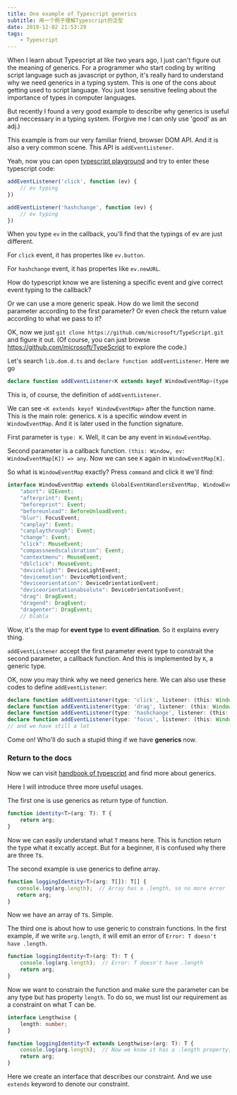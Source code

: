 ```yaml
---
title: One example of Typescript generics
subtitle: 用一个例子理解Typescript的泛型
date: 2019-12-02 21:53:29
tags:
    - Typescript
---
```


When I learn about Typescript at like two years ago, I just can't figure out the meaning of generics.
For a programmer who start coding by writing script language such as javascript or python, it's really hard to understand why we need generics in a typing system. This is one of the cons about getting used to script language. You just lose sensitive feeling about the importance of types in computer languages.

But recently I found a very good example to describe why generics is useful and neccessary in a typing system. (Forgive me I can only use 'good' as an adj.)

This example is from our very familiar friend, browser DOM API. And it is also a very common scene. This API is `addEventListener`.

Yeah, now you can open [typescript playground](http://www.typescriptlang.org/play/) and try to enter these typescript code:

```typescript
addEventListener('click', function (ev) {
    // ev typing
})

addEventListener('hashchange', function (ev) {
    // ev typing
})
```

When you type `ev` in the callback, you'll find that the typings of ev are just different.

For `click` event, it has propertes like `ev.button`.

For `hashchange` event, it has propertes like `ev.newURL`.

How do typescript know we are listening a specific event and give correct event typing to the callback? 

Or we can use a more generic speak. How do we limit the second parameter according to the first parameter? Or even check the return value according to what we pass to it?

OK, now we just `git clone https://github.com/microsoft/TypeScript.git` and figure it out.
(Of course, you can just browse https://github.com/microsoft/TypeScript to explore the code.)

Let's search `lib.dom.d.ts` and `declare function addEventListener`. Here we go

```typescript
declare function addEventListener<K extends keyof WindowEventMap>(type: K, listener: (this: Window, ev: WindowEventMap[K]) => any, options?: boolean | AddEventListenerOptions): void;
```

This is, of course, the definition of `addEventListener`.

We can see `<K extends keyof WindowEventMap>` after the function name. This is the main role: generics.
`K` is a specific window event in `WindowEventMap`. And it is later used in the function signature.

First parameter is `type: K`. Well, it can be any event in `WindowEventMap`.

Second parameter is a callback function. `(this: Window, ev: WindowEventMap[K]) => any`. Now we can see `K` again in `WindowEventMap[K]`.

So what is `WindowEventMap` exactly? Press `command` and click it we'll find:

```typescript
interface WindowEventMap extends GlobalEventHandlersEventMap, WindowEventHandlersEventMap {
    "abort": UIEvent;
    "afterprint": Event;
    "beforeprint": Event;
    "beforeunload": BeforeUnloadEvent;
    "blur": FocusEvent;
    "canplay": Event;
    "canplaythrough": Event;
    "change": Event;
    "click": MouseEvent;
    "compassneedscalibration": Event;
    "contextmenu": MouseEvent;
    "dblclick": MouseEvent;
    "devicelight": DeviceLightEvent;
    "devicemotion": DeviceMotionEvent;
    "deviceorientation": DeviceOrientationEvent;
    "deviceorientationabsolute": DeviceOrientationEvent;
    "drag": DragEvent;
    "dragend": DragEvent;
    "dragenter": DragEvent;
    // blabla
```

Wow, it's the map for **event type** to **event difination**. So it explains every thing.

`addEventListener` accept the first parameter event type to constrait the second parameter, a callback function.
And this is implemented by `K`, a generic type.

OK, now you may think why we need generics here. We can also use these codes to define `addEventListener`:

```typescript
declare function addEventListener(type: 'click', listener: (this: Window, ev: MouseEvent) => any, options?: boolean | AddEventListenerOptions): void;
declare function addEventListener(type: 'drag', listener: (this: Window, ev: DragEvent) => any, options?: boolean | AddEventListenerOptions): void;
declare function addEventListener(type: 'hashchange', listener: (this: Window, ev: HashChangeEvent) => any, options?: boolean | AddEventListenerOptions): void;
declare function addEventListener(type: 'focus', listener: (this: Window, ev: FocusEvent) => any, options?: boolean | AddEventListenerOptions): void;
// and we have still a lot
```
Come on! Who'll do such a stupid thing if we have **generics** now.

### Return to the docs

Now we can visit [handbook of typescript](http://www.typescriptlang.org/docs/handbook/generics.html) and find more about generics.

Here I will introduce three more useful usages.

The first one is use generics as return type of function.
```typescript
function identity<T>(arg: T): T {
    return arg;
}
```
Now we can easily understand what `T` means here. This is function return the type what it excatly accept.
 But for a beginner, it is confused why there are three `T`s.

 The second example is use generics to define array.

 ```typescript
 function loggingIdentity<T>(arg: T[]): T[] {
    console.log(arg.length);  // Array has a .length, so no more error
    return arg;
}
 ```
Now we have an array of `T`s. Simple.

The third one is about how to use generic to constrain functions. In the first example, if we write `arg.length`, it will emit an error of `Error: T doesn't have .length`.

```typescript
function loggingIdentity<T>(arg: T): T {
    console.log(arg.length);  // Error: T doesn't have .length
    return arg;
}
```

Now we want to constrain the function and make sure the parameter can be any type but has property `length`. To do so, we must list our requirement as a constraint on what T can be. 

```typescript
interface Lengthwise {
    length: number;
}

function loggingIdentity<T extends Lengthwise>(arg: T): T {
    console.log(arg.length);  // Now we know it has a .length property, so no more error
    return arg;
}
```
Here we create an interface that describes our constraint. And we use `extends` keyword to denote our constraint.